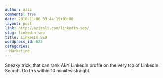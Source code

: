 ```yaml
---
author: aziz
comments: true
date: 2010-11-06 03:44:19+00:00
layout: post
link: http://azizali.com/linkedin-seo/
slug: linkedin-seo
title: LinkedIn SEO
wordpress_id: 622
categories:
- Marketing
---
```


Sneaky trick, that can rank ANY LinkedIn profile on the very top of LinkedIn Search. Do this within 10 minutes straight.<!-- more -->


